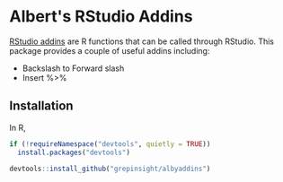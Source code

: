 Albert's RStudio Addins
==============

[RStudio addins](https://rstudio.github.io/rstudioaddins/) are R functions that can be called through RStudio. This package provides a couple of useful addins including:

* Backslash to Forward slash
* Insert %>%

Installation
------------
In R,

```r
if (!requireNamespace("devtools", quietly = TRUE))
  install.packages("devtools")

devtools::install_github("grepinsight/albyaddins")
```

